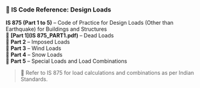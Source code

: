 ### 📘 IS Code Reference: Design Loads

**IS 875 (Part 1 to 5)** – Code of Practice for Design Loads (Other than Earthquake) for Buildings and Structures  
🔹 **[Part 1](IS 875_PART1.pdf)** – Dead Loads  
🔹 **Part 2** – Imposed Loads  
🔹 **Part 3** – Wind Loads  
🔹 **Part 4** – Snow Loads  
🔹 **Part 5** – Special Loads and Load Combinations

> 📎 Refer to IS 875 for load calculations and combinations as per Indian Standards.
